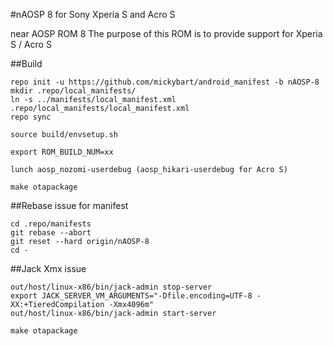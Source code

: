 #nAOSP 8 for Sony Xperia S and Acro S

near AOSP ROM 8
The purpose of this ROM is to provide support for Xperia S / Acro S

##Build

```
repo init -u https://github.com/mickybart/android_manifest -b nAOSP-8
mkdir .repo/local_manifests/
ln -s ../manifests/local_manifest.xml .repo/local_manifests/local_manifest.xml
repo sync

source build/envsetup.sh

export ROM_BUILD_NUM=xx

lunch aosp_nozomi-userdebug (aosp_hikari-userdebug for Acro S)

make otapackage
```

##Rebase issue for manifest

```
cd .repo/manifests
git rebase --abort
git reset --hard origin/nAOSP-8
cd -
```

##Jack Xmx issue

```
out/host/linux-x86/bin/jack-admin stop-server
export JACK_SERVER_VM_ARGUMENTS="-Dfile.encoding=UTF-8 -XX:+TieredCompilation -Xmx4096m"
out/host/linux-x86/bin/jack-admin start-server

make otapackage
```
